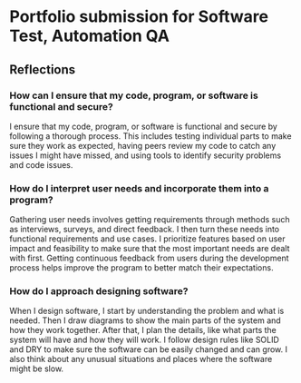 # Portfolio submission for Software Test, Automation QA

## Reflections

### How can I ensure that my code, program, or software is functional and secure?
I ensure that my code, program, or software is functional and secure by following a thorough process. This includes testing individual parts to make sure they work as expected, having peers review my code to catch any issues I might have missed, and using tools to identify security problems and code issues.

### How do I interpret user needs and incorporate them into a program?
Gathering user needs involves getting requirements through methods such as interviews, surveys, and direct feedback. I then turn these needs into functional requirements and use cases. I prioritize features based on user impact and feasibility to make sure that the most important needs are dealt with first. Getting continuous feedback from users during the development process helps improve the program to better match their expectations.

### How do I approach designing software?
When I design software, I start by understanding the problem and what is needed. Then I draw diagrams to show the main parts of the system and how they work together. After that, I plan the details, like what parts the system will have and how they will work. I follow design rules like SOLID and DRY to make sure the software can be easily changed and can grow. I also think about any unusual situations and places where the software might be slow.


